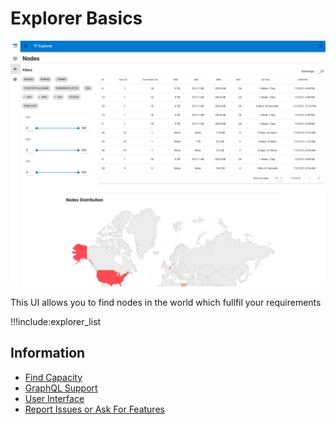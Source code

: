# Explorer Basics

![](img/explorer_basics_.png)

This UI allows you to find nodes in the world which fullfil your requirements

!!!include:explorer_list

## Information

- [Find Capacity](explorer_find_capacity)
- [GraphQL Support](explorer_graphql_intro)
- [User Interface](explorer_ui)
- [Report Issues or Ask For Features](explorer_report_issues)


